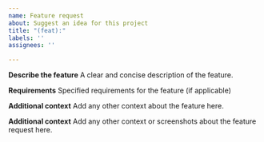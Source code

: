 ```yaml
---
name: Feature request
about: Suggest an idea for this project
title: "(feat):"
labels: ''
assignees: ''

---
```


**Describe the feature**
A clear and concise description of the feature.

**Requirements**
Specified requirements for the feature (if applicable)

**Additional context**
Add any other context about the feature here.

**Additional context**
Add any other context or screenshots about the feature request here.
